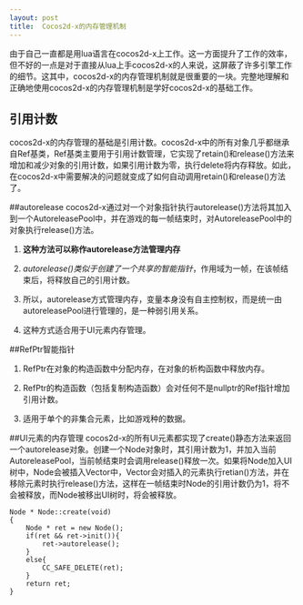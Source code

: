 ```yaml
---
layout: post
title:  Cocos2d-x的内存管理机制
---
```

由于自己一直都是用lua语言在cocos2d-x上工作。这一方面提升了工作的效率，但不好的一点是对于直接从lua上手cocos2d-x的人来说，这屏蔽了许多引擎工作的细节。这其中，cocos2d-x的内存管理机制就是很重要的一块。完整地理解和正确地使用cocos2d-x的内存管理机制是学好cocos2d-x的基础工作。

## 引用计数
cocos2d-x的内存管理的基础是引用计数。cocos2d-x中的所有对象几乎都继承自Ref基类，Ref基类主要用于引用计数管理，它实现了retain()和release()方法来增加和减少对象的引用计数，如果引用计数为零，执行delete将内存释放。如此，在cocos2d-x中需要解决的问题就变成了如何自动调用retain()和release()方法了。

##autorelease
cocos2d-x通过对一个对象指针执行autorelease()方法将其加入到一个AutoreleasePool中，并在游戏的每一帧结束时，对AutoreleasePool中的对象执行release()方法。
1. **这种方法可以称作autorelease方法管理内存**

2. _autorelease()类似于创建了一个共享的智能指针_，作用域为一帧，在该帧结束后，将释放自己的引用计数。

3. 所以，autorelease方式管理内存，变量本身没有自主控制权，而是统一由autoreleasePool进行管理的，是一种弱引用关系。

4. 这种方式适合用于UI元素内存管理。

##RefPtr智能指针
1. RefPtr<T>在对象的构造函数中分配内存，在对象的析构函数中释放内存。

2. RefPtr<T>的构造函数（包括复制构造函数）会对任何不是nullptr的Ref指针增加引用计数。

3. 适用于单个的非集合元素，比如游戏种的数据。

##UI元素的内存管理
cocos2d-x的所有UI元素都实现了create()静态方法来返回一个autorelease对象。创建一个Node对象时，其引用计数为1，并加入当前AutoreleasePool，当前帧结束时会调用release()释放一次。如果将Node加入UI树中，Node会被插入Vector<T>中，Vector<T>会对插入的元素执行retian()方法，并在移除元素时执行release()方法，这样在一帧结束时Node的引用计数仍为1，将不会被释放，而Node被移出UI树时，将会被释放。

    Node * Node::create(void)
    {
        Node * ret = new Node();
        if(ret && ret->init()){
            ret->autorelease();
        }
        else{
            CC_SAFE_DELETE(ret);
        }
        return ret;
    }

